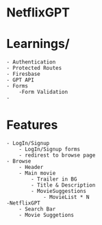 # NetflixGPT

# Learnings/
    - Authentication
    - Protected Routes
    - Firesbase
    - GPT API
    - Forms
        -Form Validation
    -
# Features
    - LogIn/Signup
        - LogIn/Signup forms
        - redirest to browse page
    - Browse
        - Header
        - Main movie
            - Trailer in BG
            - Title & Description
            - MovieSuggestions
                - MovieList * N
    -NetflixGPT
        - Search Bar
        - Movie Suggetions                                                                                                                                                                                                                                                                                            
        